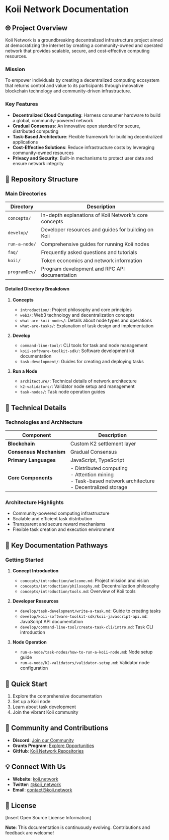 # Koii Network Documentation

## 🌐 Project Overview

Koii Network is a groundbreaking decentralized infrastructure project aimed at democratizing the internet by creating a community-owned and operated network that provides scalable, secure, and cost-effective computing resources.

### Mission
To empower individuals by creating a decentralized computing ecosystem that returns control and value to its participants through innovative blockchain technology and community-driven infrastructure.

### Key Features
- **Decentralized Cloud Computing**: Harness consumer hardware to build a global, community-powered network
- **Gradual Consensus**: An innovative open standard for secure, distributed computing
- **Task-Based Architecture**: Flexible framework for building decentralized applications
- **Cost-Effective Solutions**: Reduce infrastructure costs by leveraging community-owned resources
- **Privacy and Security**: Built-in mechanisms to protect user data and ensure network integrity

## 📂 Repository Structure

### Main Directories

| Directory | Description |
|-----------|-------------|
| `concepts/` | In-depth explanations of Koii Network's core concepts |
| `develop/` | Developer resources and guides for building on Koii |
| `run-a-node/` | Comprehensive guides for running Koii nodes |
| `faq/` | Frequently asked questions and tutorials |
| `koii/` | Token economics and network information |
| `programDev/` | Program development and RPC API documentation |

#### Detailed Directory Breakdown

1. **Concepts**
   - `introduction/`: Project philosophy and core principles
   - `web3/`: Web3 technology and decentralization concepts
   - `what-are-koii-nodes/`: Details about node types and operations
   - `what-are-tasks/`: Explanation of task design and implementation

2. **Develop**
   - `command-line-tool/`: CLI tools for task and node management
   - `koii-software-toolkit-sdk/`: Software development kit documentation
   - `task-development/`: Guides for creating and deploying tasks

3. **Run a Node**
   - `architecture/`: Technical details of network architecture
   - `k2-validators/`: Validator node setup and management
   - `task-nodes/`: Task node operation guides

## 🔧 Technical Details

### Technologies and Architecture

| Component | Description |
|-----------|-------------|
| **Blockchain** | Custom K2 settlement layer |
| **Consensus Mechanism** | Gradual Consensus |
| **Primary Languages** | JavaScript, TypeScript |
| **Core Components** | - Distributed computing<br>- Attention mining<br>- Task-based network architecture<br>- Decentralized storage |

### Architecture Highlights
- Community-powered computing infrastructure
- Scalable and efficient task distribution
- Transparent and secure reward mechanisms
- Flexible task creation and execution environment

## 📖 Key Documentation Pathways

### Getting Started
1. **Concept Introduction**
   - `concepts/introduction/welcome.md`: Project mission and vision
   - `concepts/introduction/philosophy.md`: Decentralization philosophy
   - `concepts/introduction/tools.md`: Overview of Koii tools

2. **Developer Resources**
   - `develop/task-development/write-a-task.md`: Guide to creating tasks
   - `develop/koii-software-toolkit-sdk/koii-javascript-api.md`: JavaScript API documentation
   - `develop/command-line-tool/create-task-cli/intro.md`: Task CLI introduction

3. **Node Operation**
   - `run-a-node/task-nodes/how-to-run-a-koii-node.md`: Node setup guide
   - `run-a-node/k2-validators/validator-setup.md`: Validator node configuration

## 🚀 Quick Start

1. Explore the comprehensive documentation
2. Set up a Koii node
3. Learn about task development
4. Join the vibrant Koii community

## 🤝 Community and Contributions

- **Discord**: [Join our Community](https://discord.gg/koii)
- **Grants Program**: [Explore Opportunities](https://share.hsforms.com/16Xmwya9wQcClwavDXdtlJQc20dg)
- **GitHub**: [Koii Network Repositories](https://github.com/koii-network)

## 💡 Connect With Us

- **Website**: [koii.network](https://koii.network)
- **Twitter**: [@koii_network](https://twitter.com/koii_network)
- **Email**: [contact@koii.network](mailto:contact@koii.network)

## 📄 License

[Insert Open Source License Information]

**Note**: This documentation is continuously evolving. Contributions and feedback are welcome!